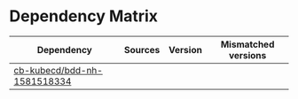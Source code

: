 # Dependency Matrix

Dependency | Sources | Version | Mismatched versions
---------- | ------- | ------- | -------------------
[cb-kubecd/bdd-nh-1581518334](https://github.com/cb-kubecd/bdd-nh-1581518334.git) |  | []() | 
